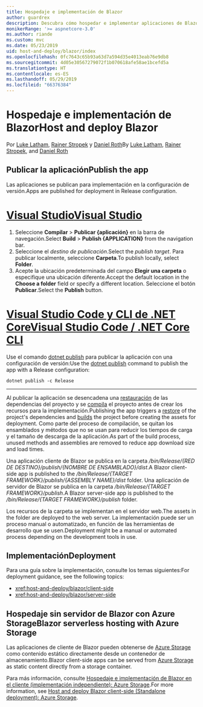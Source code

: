 ```yaml
---
title: Hospedaje e implementación de Blazor
author: guardrex
description: Descubra cómo hospedar e implementar aplicaciones de Blazor.
monikerRange: '>= aspnetcore-3.0'
ms.author: riande
ms.custom: mvc
ms.date: 05/23/2019
uid: host-and-deploy/blazor/index
ms.openlocfilehash: 0fc7643c65b93a63d7a594d35e4013eab76e9db8
ms.sourcegitcommit: 4d05e30567279072f1b070618afe58ae1bcefd5a
ms.translationtype: HT
ms.contentlocale: es-ES
ms.lasthandoff: 05/29/2019
ms.locfileid: "66376384"
---
```

# <a name="host-and-deploy-blazor"></a><span data-ttu-id="9e80a-103">Hospedaje e implementación de Blazor</span><span class="sxs-lookup"><span data-stu-id="9e80a-103">Host and deploy Blazor</span></span>

<span data-ttu-id="9e80a-104">Por [Luke Latham](https://github.com/guardrex), [Rainer Stropek](https://www.timecockpit.com) y [Daniel Roth](https://github.com/danroth27)</span><span class="sxs-lookup"><span data-stu-id="9e80a-104">By [Luke Latham](https://github.com/guardrex), [Rainer Stropek](https://www.timecockpit.com), and [Daniel Roth](https://github.com/danroth27)</span></span>

## <a name="publish-the-app"></a><span data-ttu-id="9e80a-105">Publicar la aplicación</span><span class="sxs-lookup"><span data-stu-id="9e80a-105">Publish the app</span></span>

<span data-ttu-id="9e80a-106">Las aplicaciones se publican para implementación en la configuración de versión.</span><span class="sxs-lookup"><span data-stu-id="9e80a-106">Apps are published for deployment in Release configuration.</span></span>

# <a name="visual-studiotabvisual-studio"></a>[<span data-ttu-id="9e80a-107">Visual Studio</span><span class="sxs-lookup"><span data-stu-id="9e80a-107">Visual Studio</span></span>](#tab/visual-studio)

1. <span data-ttu-id="9e80a-108">Seleccione **Compilar** > **Publicar {aplicación}** en la barra de navegación.</span><span class="sxs-lookup"><span data-stu-id="9e80a-108">Select **Build** > **Publish {APPLICATION}** from the navigation bar.</span></span>
1. <span data-ttu-id="9e80a-109">Seleccione el *destino de publicación*.</span><span class="sxs-lookup"><span data-stu-id="9e80a-109">Select the *publish target*.</span></span> <span data-ttu-id="9e80a-110">Para publicar localmente, seleccione **Carpeta**.</span><span class="sxs-lookup"><span data-stu-id="9e80a-110">To publish locally, select **Folder**.</span></span>
1. <span data-ttu-id="9e80a-111">Acepte la ubicación predeterminada del campo **Elegir una carpeta** o especifique una ubicación diferente.</span><span class="sxs-lookup"><span data-stu-id="9e80a-111">Accept the default location in the **Choose a folder** field or specify a different location.</span></span> <span data-ttu-id="9e80a-112">Seleccione el botón **Publicar**.</span><span class="sxs-lookup"><span data-stu-id="9e80a-112">Select the **Publish** button.</span></span>

# <a name="visual-studio-code--net-core-clitabvisual-studio-codenetcore-cli"></a>[<span data-ttu-id="9e80a-113">Visual Studio Code y CLI de .NET Core</span><span class="sxs-lookup"><span data-stu-id="9e80a-113">Visual Studio Code / .NET Core CLI</span></span>](#tab/visual-studio-code+netcore-cli)

<span data-ttu-id="9e80a-114">Use el comando [dotnet publish](/dotnet/core/tools/dotnet-publish) para publicar la aplicación con una configuración de versión:</span><span class="sxs-lookup"><span data-stu-id="9e80a-114">Use the [dotnet publish](/dotnet/core/tools/dotnet-publish) command to publish the app with a Release configuration:</span></span>

```console
dotnet publish -c Release
```

---

<span data-ttu-id="9e80a-115">Al publicar la aplicación se desencadena una [restauración](/dotnet/core/tools/dotnet-restore) de las dependencias del proyecto y se [compila](/dotnet/core/tools/dotnet-build) el proyecto antes de crear los recursos para la implementación.</span><span class="sxs-lookup"><span data-stu-id="9e80a-115">Publishing the app triggers a [restore](/dotnet/core/tools/dotnet-restore) of the project's dependencies and [builds](/dotnet/core/tools/dotnet-build) the project before creating the assets for deployment.</span></span> <span data-ttu-id="9e80a-116">Como parte del proceso de compilación, se quitan los ensamblados y métodos que no se usan para reducir los tiempos de carga y el tamaño de descarga de la aplicación.</span><span class="sxs-lookup"><span data-stu-id="9e80a-116">As part of the build process, unused methods and assemblies are removed to reduce app download size and load times.</span></span>

<span data-ttu-id="9e80a-117">Una aplicación cliente de Blazor se publica en la carpeta */bin/Release/{RED DE DESTINO}/publish/{NOMBRE DE ENSAMBLADO}/dist*.</span><span class="sxs-lookup"><span data-stu-id="9e80a-117">A Blazor client-side app is published to the */bin/Release/{TARGET FRAMEWORK}/publish/{ASSEMBLY NAME}/dist* folder.</span></span> <span data-ttu-id="9e80a-118">Una aplicación de servidor de Blazor se publica en la carpeta */bin/Release/{TARGET FRAMEWORK}/publish*.</span><span class="sxs-lookup"><span data-stu-id="9e80a-118">A Blazor server-side app is published to the */bin/Release/{TARGET FRAMEWORK}/publish* folder.</span></span>

<span data-ttu-id="9e80a-119">Los recursos de la carpeta se implementan en el servidor web.</span><span class="sxs-lookup"><span data-stu-id="9e80a-119">The assets in the folder are deployed to the web server.</span></span> <span data-ttu-id="9e80a-120">La implementación puede ser un proceso manual o automatizado, en función de las herramientas de desarrollo que se usen.</span><span class="sxs-lookup"><span data-stu-id="9e80a-120">Deployment might be a manual or automated process depending on the development tools in use.</span></span>

## <a name="deployment"></a><span data-ttu-id="9e80a-121">Implementación</span><span class="sxs-lookup"><span data-stu-id="9e80a-121">Deployment</span></span>

<span data-ttu-id="9e80a-122">Para una guía sobre la implementación, consulte los temas siguientes:</span><span class="sxs-lookup"><span data-stu-id="9e80a-122">For deployment guidance, see the following topics:</span></span>

* <xref:host-and-deploy/blazor/client-side>
* <xref:host-and-deploy/blazor/server-side>

## <a name="blazor-serverless-hosting-with-azure-storage"></a><span data-ttu-id="9e80a-123">Hospedaje sin servidor de Blazor con Azure Storage</span><span class="sxs-lookup"><span data-stu-id="9e80a-123">Blazor serverless hosting with Azure Storage</span></span>

<span data-ttu-id="9e80a-124">Las aplicaciones de cliente de Blazor pueden obtenerse de [Azure Storage](https://azure.microsoft.com/services/storage/) como contenido estático directamente desde un contenedor de almacenamiento.</span><span class="sxs-lookup"><span data-stu-id="9e80a-124">Blazor client-side apps can be served from [Azure Storage](https://azure.microsoft.com/services/storage/) as static content directly from a storage container.</span></span>

<span data-ttu-id="9e80a-125">Para más información, consulte [Hospedaje e implementación de Blazor en el cliente (implementación independiente): Azure Storage](xref:host-and-deploy/blazor/client-side#azure-storage).</span><span class="sxs-lookup"><span data-stu-id="9e80a-125">For more information, see [Host and deploy Blazor client-side (Standalone deployment): Azure Storage](xref:host-and-deploy/blazor/client-side#azure-storage).</span></span>
